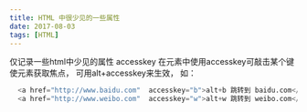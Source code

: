```yaml
---
title: HTML 中很少见的一些属性
date: 2017-08-03
tags: [HTML]
---
```


仅记录一些html中少见的属性
accesskey 在元素中使用accesskey可敲击某个键使元素获取焦点， 可用alt+accesskey来生效， 如：
```python
  <a href="http://www.baidu.com"  accesskey="b">alt+b 跳转到 baidu.com</a>
  <a href="http://www.weibo.com"  accesskey="w">alt+w 跳转到 weibo.com</a>
```

